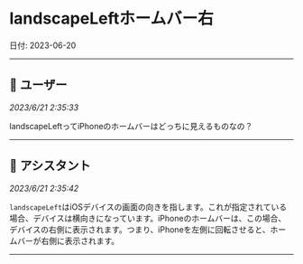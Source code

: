 # landscapeLeftホームバー右

日付: 2023-06-20

---

## 👤 ユーザー
*2023/6/21 2:35:33*

landscapeLeftってiPhoneのホームバーはどっちに見えるものなの？

---

## 🤖 アシスタント
*2023/6/21 2:35:42*

`landscapeLeft`はiOSデバイスの画面の向きを指します。これが指定されている場合、デバイスは横向きになっています。iPhoneのホームバーは、この場合、デバイスの右側に表示されます。つまり、iPhoneを左側に回転させると、ホームバーが右側に表示されます。

---
